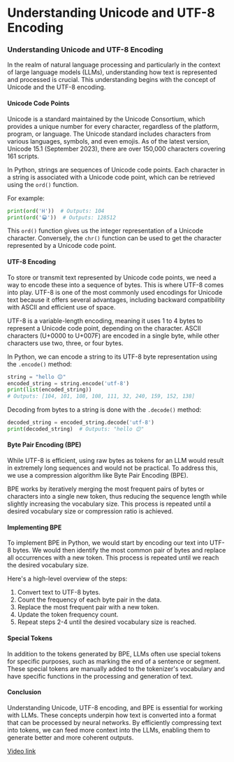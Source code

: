 # Understanding Unicode and UTF-8 Encoding

### Understanding Unicode and UTF-8 Encoding

In the realm of natural language processing and particularly in the context of large language models (LLMs), understanding how text is represented and processed is crucial. This understanding begins with the concept of Unicode and the UTF-8 encoding.

#### Unicode Code Points

Unicode is a standard maintained by the Unicode Consortium, which provides a unique number for every character, regardless of the platform, program, or language. The Unicode standard includes characters from various languages, symbols, and even emojis. As of the latest version, Unicode 15.1 (September 2023), there are over 150,000 characters covering 161 scripts.

In Python, strings are sequences of Unicode code points. Each character in a string is associated with a Unicode code point, which can be retrieved using the `ord()` function.

For example:
```python
print(ord('H'))  # Outputs: 104
print(ord('😀'))  # Outputs: 128512
```

This `ord()` function gives us the integer representation of a Unicode character. Conversely, the `chr()` function can be used to get the character represented by a Unicode code point.

#### UTF-8 Encoding

To store or transmit text represented by Unicode code points, we need a way to encode these into a sequence of bytes. This is where UTF-8 comes into play. UTF-8 is one of the most commonly used encodings for Unicode text because it offers several advantages, including backward compatibility with ASCII and efficient use of space.

UTF-8 is a variable-length encoding, meaning it uses 1 to 4 bytes to represent a Unicode code point, depending on the character. ASCII characters (U+0000 to U+007F) are encoded in a single byte, while other characters use two, three, or four bytes.

In Python, we can encode a string to its UTF-8 byte representation using the `.encode()` method:
```python
string = "hello 😊"
encoded_string = string.encode('utf-8')
print(list(encoded_string))
# Outputs: [104, 101, 108, 108, 111, 32, 240, 159, 152, 138]
```

Decoding from bytes to a string is done with the `.decode()` method:
```python
decoded_string = encoded_string.decode('utf-8')
print(decoded_string)  # Outputs: "hello 😊"
```

#### Byte Pair Encoding (BPE)

While UTF-8 is efficient, using raw bytes as tokens for an LLM would result in extremely long sequences and would not be practical. To address this, we use a compression algorithm like Byte Pair Encoding (BPE).

BPE works by iteratively merging the most frequent pairs of bytes or characters into a single new token, thus reducing the sequence length while slightly increasing the vocabulary size. This process is repeated until a desired vocabulary size or compression ratio is achieved.

#### Implementing BPE

To implement BPE in Python, we would start by encoding our text into UTF-8 bytes. We would then identify the most common pair of bytes and replace all occurrences with a new token. This process is repeated until we reach the desired vocabulary size.

Here's a high-level overview of the steps:

1. Convert text to UTF-8 bytes.
2. Count the frequency of each byte pair in the data.
3. Replace the most frequent pair with a new token.
4. Update the token frequency count.
5. Repeat steps 2-4 until the desired vocabulary size is reached.

#### Special Tokens

In addition to the tokens generated by BPE, LLMs often use special tokens for specific purposes, such as marking the end of a sentence or segment. These special tokens are manually added to the tokenizer's vocabulary and have specific functions in the processing and generation of text.

#### Conclusion

Understanding Unicode, UTF-8 encoding, and BPE is essential for working with LLMs. These concepts underpin how text is converted into a format that can be processed by neural networks. By efficiently compressing text into tokens, we can feed more context into the LLMs, enabling them to generate better and more coherent outputs.

[Video link](https://www.youtube.com/watch?v=zduSFxRajkE?t=899)